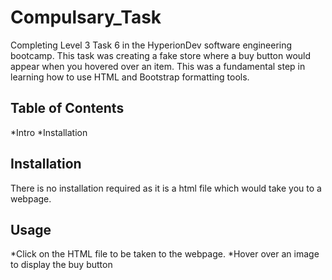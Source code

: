 # **Compulsary_Task**
Completing Level 3 Task 6 in the HyperionDev software engineering bootcamp. This task was 
creating a fake store where a buy button would appear when you hovered over an item. This
was a fundamental step in learning how to use HTML and Bootstrap formatting tools.

## **Table of Contents**
*Intro
*Installation

## **Installation**
There is no installation required as it is a html file which would take you to a webpage.

## **Usage**
*Click on the HTML file to be taken to the webpage.
*Hover over an image to display the buy button
